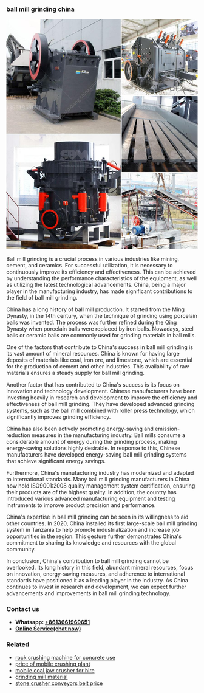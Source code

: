 <h3>ball mill grinding china</h3><img src='1704791221.jpg' alt=''><p>Ball mill grinding is a crucial process in various industries like mining, cement, and ceramics. For successful utilization, it is necessary to continuously improve its efficiency and effectiveness. This can be achieved by understanding the performance characteristics of the equipment, as well as utilizing the latest technological advancements. China, being a major player in the manufacturing industry, has made significant contributions to the field of ball mill grinding.</p><p>China has a long history of ball mill production. It started from the Ming Dynasty, in the 14th century, when the technique of grinding using porcelain balls was invented. The process was further refined during the Qing Dynasty when porcelain balls were replaced by iron balls. Nowadays, steel balls or ceramic balls are commonly used for grinding materials in ball mills.</p><p>One of the factors that contribute to China's success in ball mill grinding is its vast amount of mineral resources. China is known for having large deposits of materials like coal, iron ore, and limestone, which are essential for the production of cement and other industries. This availability of raw materials ensures a steady supply for ball mill grinding.</p><p>Another factor that has contributed to China's success is its focus on innovation and technology development. Chinese manufacturers have been investing heavily in research and development to improve the efficiency and effectiveness of ball mill grinding. They have developed advanced grinding systems, such as the ball mill combined with roller press technology, which significantly improves grinding efficiency.</p><p>China has also been actively promoting energy-saving and emission-reduction measures in the manufacturing industry. Ball mills consume a considerable amount of energy during the grinding process, making energy-saving solutions highly desirable. In response to this, Chinese manufacturers have developed energy-saving ball mill grinding systems that achieve significant energy savings.</p><p>Furthermore, China's manufacturing industry has modernized and adapted to international standards. Many ball mill grinding manufacturers in China now hold ISO9001:2008 quality management system certification, ensuring their products are of the highest quality. In addition, the country has introduced various advanced manufacturing equipment and testing instruments to improve product precision and performance.</p><p>China's expertise in ball mill grinding can be seen in its willingness to aid other countries. In 2020, China installed its first large-scale ball mill grinding system in Tanzania to help promote industrialization and increase job opportunities in the region. This gesture further demonstrates China's commitment to sharing its knowledge and resources with the global community.</p><p>In conclusion, China's contribution to ball mill grinding cannot be overlooked. Its long history in this field, abundant mineral resources, focus on innovation, energy-saving measures, and adherence to international standards have positioned it as a leading player in the industry. As China continues to invest in research and development, we can expect further advancements and improvements in ball mill grinding technology.</p><h3>Contact us</h3><ul><li><strong>Whatsapp:&nbsp;<a href="https://wa.me/8613661969651">+8613661969651</a></strong></li><li><a href="https://swt.shibang-china.com/?git&amp;zhl&amp;ball mill grinding china"><strong>Online Service(chat now)</strong></a></li></ul><h3>Related</h3><ul><li><a href='rock crushing machine for concrete use.md'>rock crushing machine for concrete use</a></li><li><a href='price of mobile crushing plant.md'>price of mobile crushing plant</a></li><li><a href='mobile coal jaw crusher for hire.md'>mobile coal jaw crusher for hire</a></li><li><a href='grinding mill material.md'>grinding mill material</a></li><li><a href='stone crusher conveyors belt price.md'>stone crusher conveyors belt price</a></li></ul>